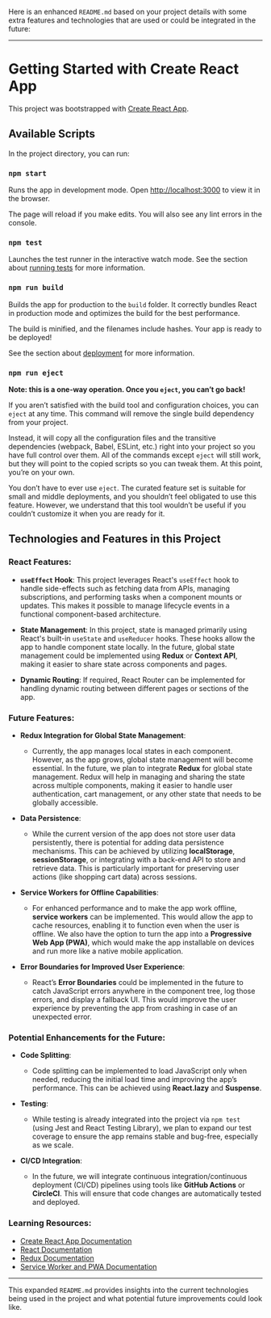Here is an enhanced `README.md` based on your project details with some extra features and technologies that are used or could be integrated in the future:

---

# Getting Started with Create React App

This project was bootstrapped with [Create React App](https://github.com/facebook/create-react-app).

## Available Scripts

In the project directory, you can run:

### `npm start`

Runs the app in development mode.
Open [http://localhost:3000](http://localhost:3000) to view it in the browser.

The page will reload if you make edits.
You will also see any lint errors in the console.

### `npm test`

Launches the test runner in the interactive watch mode.
See the section about [running tests](https://facebook.github.io/create-react-app/docs/running-tests) for more information.

### `npm run build`

Builds the app for production to the `build` folder.
It correctly bundles React in production mode and optimizes the build for the best performance.

The build is minified, and the filenames include hashes.
Your app is ready to be deployed!

See the section about [deployment](https://facebook.github.io/create-react-app/docs/deployment) for more information.

### `npm run eject`

**Note: this is a one-way operation. Once you `eject`, you can’t go back!**

If you aren’t satisfied with the build tool and configuration choices, you can `eject` at any time. This command will remove the single build dependency from your project.

Instead, it will copy all the configuration files and the transitive dependencies (webpack, Babel, ESLint, etc.) right into your project so you have full control over them. All of the commands except `eject` will still work, but they will point to the copied scripts so you can tweak them. At this point, you’re on your own.

You don’t have to ever use `eject`. The curated feature set is suitable for small and middle deployments, and you shouldn’t feel obligated to use this feature. However, we understand that this tool wouldn’t be useful if you couldn’t customize it when you are ready for it.

## Technologies and Features in this Project

### **React Features:**

* **`useEffect` Hook**: This project leverages React's `useEffect` hook to handle side-effects such as fetching data from APIs, managing subscriptions, and performing tasks when a component mounts or updates. This makes it possible to manage lifecycle events in a functional component-based architecture.

* **State Management**: In this project, state is managed primarily using React's built-in `useState` and `useReducer` hooks. These hooks allow the app to handle component state locally. In the future, global state management could be implemented using **Redux** or **Context API**, making it easier to share state across components and pages.

* **Dynamic Routing**: If required, React Router can be implemented for handling dynamic routing between different pages or sections of the app.

### **Future Features:**

* **Redux Integration for Global State Management**:

  * Currently, the app manages local states in each component. However, as the app grows, global state management will become essential. In the future, we plan to integrate **Redux** for global state management. Redux will help in managing and sharing the state across multiple components, making it easier to handle user authentication, cart management, or any other state that needs to be globally accessible.

* **Data Persistence**:

  * While the current version of the app does not store user data persistently, there is potential for adding data persistence mechanisms. This can be achieved by utilizing **localStorage**, **sessionStorage**, or integrating with a back-end API to store and retrieve data. This is particularly important for preserving user actions (like shopping cart data) across sessions.

* **Service Workers for Offline Capabilities**:

  * For enhanced performance and to make the app work offline, **service workers** can be implemented. This would allow the app to cache resources, enabling it to function even when the user is offline. We also have the option to turn the app into a **Progressive Web App (PWA)**, which would make the app installable on devices and run more like a native mobile application.

* **Error Boundaries for Improved User Experience**:

  * React’s **Error Boundaries** could be implemented in the future to catch JavaScript errors anywhere in the component tree, log those errors, and display a fallback UI. This would improve the user experience by preventing the app from crashing in case of an unexpected error.

### **Potential Enhancements for the Future:**

* **Code Splitting**:

  * Code splitting can be implemented to load JavaScript only when needed, reducing the initial load time and improving the app’s performance. This can be achieved using **React.lazy** and **Suspense**.

* **Testing**:

  * While testing is already integrated into the project via `npm test` (using Jest and React Testing Library), we plan to expand our test coverage to ensure the app remains stable and bug-free, especially as we scale.

* **CI/CD Integration**:

  * In the future, we will integrate continuous integration/continuous deployment (CI/CD) pipelines using tools like **GitHub Actions** or **CircleCI**. This will ensure that code changes are automatically tested and deployed.

### **Learning Resources:**

* [Create React App Documentation](https://facebook.github.io/create-react-app/docs/getting-started)
* [React Documentation](https://reactjs.org/docs/getting-started.html)
* [Redux Documentation](https://redux.js.org/introduction/getting-started)
* [Service Worker and PWA Documentation](https://developers.google.com/web/fundamentals/primers/service-workers)

---

This expanded `README.md` provides insights into the current technologies being used in the project and what potential future improvements could look like.
